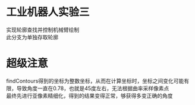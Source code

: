 # 工业机器人实验三
实现轮廓查找并控制机械臂绘制  
此分支为单独存取轮廓

# 超级注意
findContours得到的坐标为整数坐标，从而在计算坐标时，坐标之间变化可能有限，导致角度一直在0.78，也就是45度左右，无法根据曲率采样像素点  
最终先进行亚像素精细化，得到的结果变得正常，够获得多变正确的角度